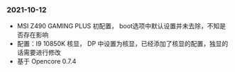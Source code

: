 ### 2021-10-12
- MSI Z490 GAMING PLUS 初配置， boot选项中默认设置并未去除，不知是否存在影响
- 配置：I9 10850K 核显， DP 中设置为核显，已经添加了核显的配置，独显的话需要进行修改
- 基于 Opencore 0.7.4
